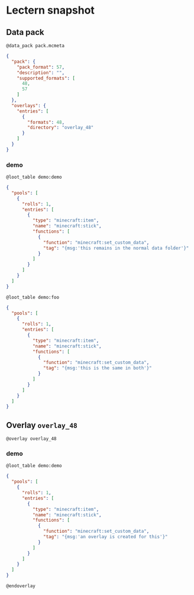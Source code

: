 # Lectern snapshot

## Data pack

`@data_pack pack.mcmeta`

```json
{
  "pack": {
    "pack_format": 57,
    "description": "",
    "supported_formats": [
      48,
      57
    ]
  },
  "overlays": {
    "entries": [
      {
        "formats": 48,
        "directory": "overlay_48"
      }
    ]
  }
}
```

### demo

`@loot_table demo:demo`

```json
{
  "pools": [
    {
      "rolls": 1,
      "entries": [
        {
          "type": "minecraft:item",
          "name": "minecraft:stick",
          "functions": [
            {
              "function": "minecraft:set_custom_data",
              "tag": "{msg:'this remains in the normal data folder'}"
            }
          ]
        }
      ]
    }
  ]
}
```

`@loot_table demo:foo`

```json
{
  "pools": [
    {
      "rolls": 1,
      "entries": [
        {
          "type": "minecraft:item",
          "name": "minecraft:stick",
          "functions": [
            {
              "function": "minecraft:set_custom_data",
              "tag": "{msg:'this is the same in both'}"
            }
          ]
        }
      ]
    }
  ]
}
```

## Overlay `overlay_48`

`@overlay overlay_48`

### demo

`@loot_table demo:demo`

```json
{
  "pools": [
    {
      "rolls": 1,
      "entries": [
        {
          "type": "minecraft:item",
          "name": "minecraft:stick",
          "functions": [
            {
              "function": "minecraft:set_custom_data",
              "tag": "{msg:'an overlay is created for this'}"
            }
          ]
        }
      ]
    }
  ]
}
```

`@endoverlay`
